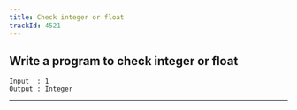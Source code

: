 ```yaml
---
title: Check integer or float
trackId: 4521
---
```


## Write a program to check integer or float

```
Input  : 1
Output : Integer
```

---
